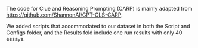 The code for Clue and Reasoning Prompting (CARP) is mainly adapted from https://github.com/ShannonAI/GPT-CLS-CARP.

We added scripts that accommodated to our dataset in both the Script and Configs folder, and the Results fold include one run results with only 40 essays. 